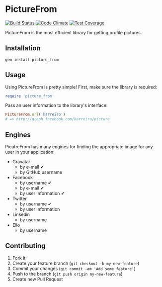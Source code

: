 PictureFrom
============

[![Build Status](https://travis-ci.org/karreiro/picture_from.svg?branch=master)](https://travis-ci.org/karreiro/picture_from)
[![Code Climate](https://codeclimate.com/github/karreiro/picture_from/badges/gpa.svg)](https://codeclimate.com/github/karreiro/picture_from)
[![Test Coverage](https://codeclimate.com/github/karreiro/picture_from/badges/coverage.svg)](https://codeclimate.com/github/karreiro/picture_from)

PictureFrom is the most efficient library for getting profile pictures.

Installation
------------
```
gem install picture_from
```

Usage
------------

Using PictureFrom is pretty simple! First, make sure the library is required:
``` ruby
require 'picture_from'
```

Pass an user information to the library's interface:
``` ruby
PictureFrom.url('karreiro')
# => http://graph.facebook.com/karreiro/picture
```

Engines
------------
PicutreFrom has many engines for finding the appropriate image for any user in your application:

  - Gravatar
    - by e-mail ✔
    - by GitHub username
  - Facebook
    - by username ✔
    - by e-mail ✔
    - by user information ✔
  - Twitter
    - by username ✔
    - by user information
  - Linkedin
    - by username
  - Ello
    - by username

Contributing
------------

  1. Fork it
  2. Create your feature branch (`git checkout -b my-new-feature`)
  3. Commit your changes (`git commit -am 'Add some feature'`)
  4. Push to the branch (`git push origin my-new-feature`)
  5. Create new Pull Request
